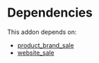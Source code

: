 # Dependencies

This addon depends on:

- [product_brand_sale](https://github.com/bringout/cybrosys/tree/bab09c84df04878132f654f470cbd8657317bbb4/odoo-bringout-cybrosys-product_brand_sale)
- [website_sale](https://github.com/bringout/oca-ocb-sale/tree/3e269fa48ad4d81d3305977a3a962b1dc0f75ef3/odoo-bringout-oca-ocb-website_sale)
